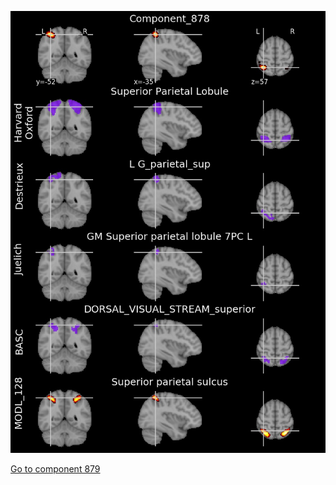 


![878](preliminary/878.jpg "Component 878")

[Go to component 879](https://parietal-inria.github.io/MODL_atlas/1024/879 "Component 879")